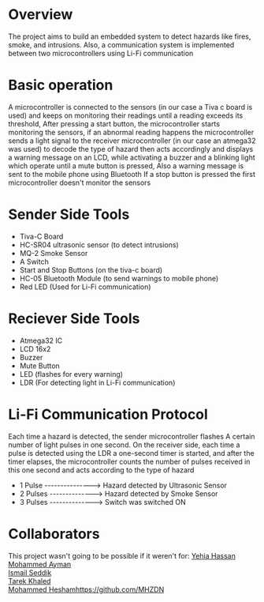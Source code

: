 # Overview
The project aims to build an embedded system to detect hazards like fires, smoke, and intrusions. Also, a communication system is implemented
between two microcontrollers using Li-Fi communication

# Basic operation
A microcontroller is connected to the sensors (in our case a Tiva c board is used) and keeps on monitoring their readings until a reading exceeds its threshold, After pressing
a start button, the microcontroller starts monitoring the sensors, 
if an abnormal reading happens
the microcontroller sends a light signal to the receiver microcontroller (in our case an atmega32 was used) to decode the type of hazard then acts accordingly and displays a warning message on
an LCD, while activating a buzzer and a blinking light which operate until a mute button is pressed, Also a warning message is sent to the mobile phone using Bluetooth
If a stop button is pressed the first microcontroller doesn't monitor the sensors

# Sender Side Tools
* Tiva-C Board
* HC-SR04 ultrasonic sensor (to detect intrusions)
* MQ-2 Smoke Sensor
* A Switch
* Start and Stop Buttons (on the tiva-c board)
* HC-05 Bluetooth Module (to send warnings to mobile phone)
* Red LED (Used for Li-Fi communication)

# Reciever Side Tools
* Atmega32 IC
* LCD 16x2
* Buzzer
* Mute Button
* LED (flashes for every warning)
* LDR (For detecting light in Li-Fi communication)

# Li-Fi Communication Protocol
Each time a hazard is detected, the sender microcontroller flashes A certain number of light pulses in one second.
On the receiver side, each time a pulse is detected using the LDR a one-second timer is started, and after the timer elapses, 
the microcontroller counts the number of pulses received in this one second and acts according to the type of hazard
* 1 Pulse ---------------> Hazard detected by Ultrasonic Sensor
* 2 Pulses --------------> Hazard detected by Smoke Sensor
* 3 Pulses --------------> Switch was switched ON

# Collaborators

This project wasn't going to be possible if it weren't for:
[Yehia Hassan](https://github.com/DevYehia)
<br>
[Mohammed Ayman](https://github.com/M0hAyman)
<br>
[Ismail Seddik](https://github.com/Ismailseddik)
<br>
[Tarek Khaled](https://github.com/tito360x)
<br>
[Mohammed Hesham](https://github.com/MHZDN)https://github.com/MHZDN


